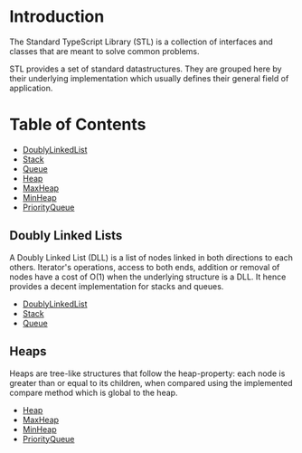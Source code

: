 # Introduction

The Standard TypeScript Library (STL) is a collection of interfaces and classes that are meant to solve common problems.

STL provides a set of standard datastructures. They are grouped here by their underlying implementation which usually defines their general field of application.

# Table of Contents

* [DoublyLinkedList](#DoublyLinkedList)
* [Stack](#Stack)
* [Queue](#Queue)
* [Heap](#Heap)
* [MaxHeap](#MaxHeap)
* [MinHeap](#MinHeap)
* [PriorityQueue](#PriorityQueue)

## Doubly Linked Lists

A Doubly Linked List (DLL) is a list of nodes linked in both directions to each others. Iterator's operations, access to both ends, addition or removal of nodes have a cost of O(1) when the underlying structure is a DLL. It hence provides a decent implementation for stacks and queues.

* [DoublyLinkedList](#DoublyLinkedList)
* [Stack](#Stack)
* [Queue](#Queue)

## Heaps

Heaps are tree-like structures that follow the heap-property: each node is greater than or equal to its children, when compared using the implemented compare method which is global to the heap.

* [Heap](#Heap)
* [MaxHeap](#MaxHeap)
* [MinHeap](#MinHeap)
* [PriorityQueue](#PriorityQueue)